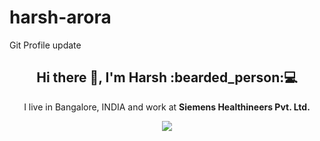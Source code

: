 # harsh-arora
Git Profile update

<h2 align='center'> Hi there 👋, I'm Harsh  :bearded_person:💻 </h2>

<p align='center'>
  I live in Bangalore, INDIA and work at <b>Siemens Healthineers Pvt. Ltd.</b> 
</p>

<p align='center'>
  <a href="#"><img src="https://visitor-badge.glitch.me/badge?page_id=harsharora94.harsh-arora"></a>
</p>
